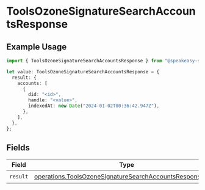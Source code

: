 # ToolsOzoneSignatureSearchAccountsResponse

## Example Usage

```typescript
import { ToolsOzoneSignatureSearchAccountsResponse } from "@speakeasy-sdks/bluesky/models/operations";

let value: ToolsOzoneSignatureSearchAccountsResponse = {
  result: {
    accounts: [
      {
        did: "<id>",
        handle: "<value>",
        indexedAt: new Date("2024-01-02T00:36:42.947Z"),
      },
    ],
  },
};
```

## Fields

| Field                                                                                                                                | Type                                                                                                                                 | Required                                                                                                                             | Description                                                                                                                          |
| ------------------------------------------------------------------------------------------------------------------------------------ | ------------------------------------------------------------------------------------------------------------------------------------ | ------------------------------------------------------------------------------------------------------------------------------------ | ------------------------------------------------------------------------------------------------------------------------------------ |
| `result`                                                                                                                             | [operations.ToolsOzoneSignatureSearchAccountsResponseBody](../../models/operations/toolsozonesignaturesearchaccountsresponsebody.md) | :heavy_check_mark:                                                                                                                   | N/A                                                                                                                                  |